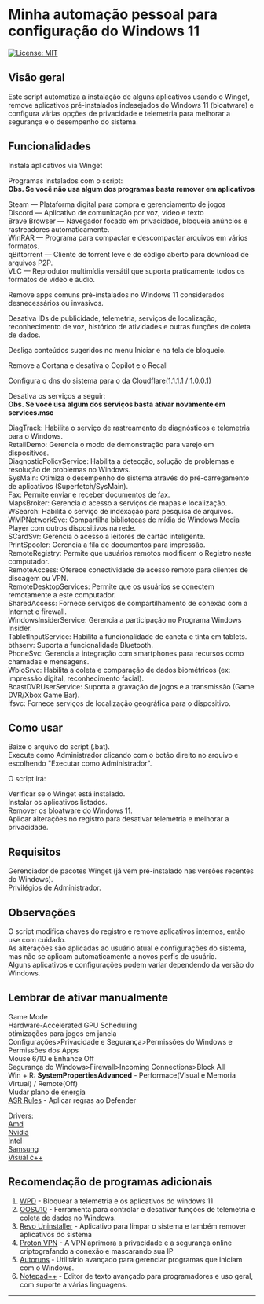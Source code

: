 # Minha automação pessoal para configuração do Windows 11
[![License: MIT](https://img.shields.io/badge/License-MIT-yellow.svg)](https://opensource.org/licenses/MIT)

## Visão geral
Este script automatiza a instalação de alguns aplicativos usando o Winget, remove aplicativos pré-instalados indesejados do Windows 11 (bloatware) e configura várias opções de privacidade e telemetria para melhorar a segurança e o desempenho do sistema.

## Funcionalidades
Instala aplicativos via Winget

Programas instalados com o script:<br>
**Obs. Se você não usa algum dos programas basta remover em aplicativos**

Steam — Plataforma digital para compra e gerenciamento de jogos<br>
Discord — Aplicativo de comunicação por voz, vídeo e texto<br>
Brave Browser — Navegador focado em privacidade, bloqueia anúncios e rastreadores automaticamente.<br>
WinRAR — Programa para compactar e descompactar arquivos em vários formatos.<br>
qBittorrent — Cliente de torrent leve e de código aberto para download de arquivos P2P.<br>
VLC — Reprodutor multimídia versátil que suporta praticamente todos os formatos de vídeo e áudio.<br>

Remove apps comuns pré-instalados no Windows 11 considerados desnecessários ou invasivos.

Desativa IDs de publicidade, telemetria, serviços de localização, reconhecimento de voz, histórico de atividades e outras funções de coleta de dados.

Desliga conteúdos sugeridos no menu Iniciar e na tela de bloqueio.

Remove a Cortana e desativa o Copilot e o Recall

Configura o dns do sistema para o da Cloudflare(1.1.1.1 / 1.0.0.1)<br>

Desativa os serviços a seguir:<br>
**Obs. Se você usa algum dos serviços basta ativar novamente em services.msc**<br>

DiagTrack: Habilita o serviço de rastreamento de diagnósticos e telemetria para o Windows.<br>
RetailDemo: Gerencia o modo de demonstração para varejo em dispositivos.<br>
DiagnosticPolicyService: Habilita a detecção, solução de problemas e resolução de problemas no Windows.<br>
SysMain: Otimiza o desempenho do sistema através do pré-carregamento de aplicativos (Superfetch/SysMain).<br>
Fax: Permite enviar e receber documentos de fax.<br>
MapsBroker: Gerencia o acesso a serviços de mapas e localização.<br>
WSearch: Habilita o serviço de indexação para pesquisa de arquivos.<br>
WMPNetworkSvc: Compartilha bibliotecas de mídia do Windows Media Player com outros dispositivos na rede.<br>
SCardSvr: Gerencia o acesso a leitores de cartão inteligente.<br>
PrintSpooler: Gerencia a fila de documentos para impressão.<br>
RemoteRegistry: Permite que usuários remotos modificem o Registro neste computador.<br>
RemoteAccess: Oferece conectividade de acesso remoto para clientes de discagem ou VPN.<br>
RemoteDesktopServices: Permite que os usuários se conectem remotamente a este computador.<br>
SharedAccess: Fornece serviços de compartilhamento de conexão com a Internet e firewall.<br>
WindowsInsiderService: Gerencia a participação no Programa Windows Insider.<br>
TabletInputService: Habilita a funcionalidade de caneta e tinta em tablets.<br>
bthserv: Suporta a funcionalidade Bluetooth.<br>
PhoneSvc: Gerencia a integração com smartphones para recursos como chamadas e mensagens.<br>
WbioSrvc: Habilita a coleta e comparação de dados biométricos (ex: impressão digital, reconhecimento facial).<br>
BcastDVRUserService: Suporta a gravação de jogos e a transmissão (Game DVR/Xbox Game Bar).<br>
lfsvc: Fornece serviços de localização geográfica para o dispositivo.<br>

## Como usar
Baixe o arquivo do script (.bat).<br>
Execute como Administrador clicando com o botão direito no arquivo e escolhendo "Executar como Administrador".<br>

O script irá:<br>

Verificar se o Winget está instalado.<br>
Instalar os aplicativos listados.<br>
Remover os bloatware do Windows 11.<br>
Aplicar alterações no registro para desativar telemetria e melhorar a privacidade.<br>

## Requisitos
Gerenciador de pacotes Winget (já vem pré-instalado nas versões recentes do Windows).<br>
Privilégios de Administrador.<br>

## Observações
O script modifica chaves do registro e remove aplicativos internos, então use com cuidado.<br>
As alterações são aplicadas ao usuário atual e configurações do sistema, mas não se aplicam automaticamente a novos perfis de usuário.<br>
Alguns aplicativos e configurações podem variar dependendo da versão do Windows.<br>


## Lembrar de ativar manualmente
Game Mode <br>
Hardware-Accelerated GPU Scheduling<br>
otimizações para jogos em janela<br>
Configurações>Privacidade e Segurança>Permissões do Windows e Permissões dos Apps<br>
Mouse 6/10 e Enhance Off<br>
Segurança do Windows>Firewall>Incoming Connections>Block All<br>
Win + R: **SystemPropertiesAdvanced** - Performace(Visual e Memoria Virtual) / Remote(Off)<br>
Mudar plano de energia<br>
[ASR Rules](https://asrgen.streamlit.app/ASR_Configurator) - Aplicar regras ao Defender<br>

Drivers:<br>
[Amd](https://www.amd.com/pt/support/download/drivers.html)<br>
[Nvidia](https://www.nvidia.com/pt-br/drivers/)<br>
[Intel](https://www.intel.com.br/content/www/br/pt/download-center/home.html)<br>
[Samsung](https://semiconductor.samsung.com/consumer-storage/support/tools/)<br>
[Visual c++](https://learn.microsoft.com/pt-br/cpp/windows/latest-supported-vc-redist?view=msvc-170)<br>

## Recomendação de programas adicionais

1. [WPD](https://wpd.app) - Bloquear a telemetria e os aplicativos do windows 11<br>
2. [OOSU10](https://www.oo-software.com/en/shutup10) - Ferramenta para controlar e desativar funções de telemetria e coleta de dados no Windows.<br>
3. [Revo Uninstaller](https://www.revouninstaller.com/br/revo-uninstaller-free-download/) - Aplicativo para limpar o sistema e também remover aplicativos do sistema<br>
4. [Proton VPN](https://protonvpn.com) - A VPN aprimora a privacidade e a segurança online criptografando a conexão e mascarando sua IP<br>
5. [Autoruns](https://learn.microsoft.com/pt-br/sysinternals/downloads/autoruns) - Utilitário avançado para gerenciar programas que iniciam com o Windows.<br>
6. [Notepad++](https://notepad-plus-plus.org/downloads/) - Editor de texto avançado para programadores e uso geral, com suporte a várias linguagens.<br>

---

